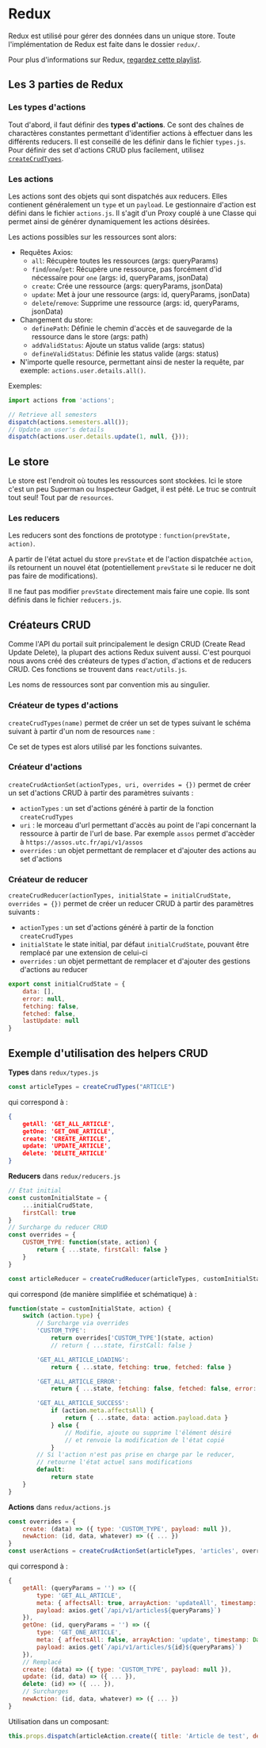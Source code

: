 # Redux

Redux est utilisé pour gérer des données dans un unique store.
Toute l'implémentation de Redux est faite dans le dossier `redux/`.

Pour plus d'informations sur Redux, [regardez cette playlist](https://www.youtube.com/watch?v=1w-oQ-i1XB8&index=15&list=PLoYCgNOIyGABj2GQSlDRjgvXtqfDxKm5b).



## Les 3 parties de Redux

### Les types d'actions

Tout d'abord, il faut définir des **types d'actions**. Ce sont des chaînes de charactères constantes permettant d'identifier actions à effectuer dans les différents reducers. Il est conseillé de les définir dans le fichier `types.js`. Pour définir des set d'actions CRUD plus facilement, utilisez [`createCrudTypes`](#créateur-de-types-dactions).

### Les actions

Les actions sont des objets qui sont dispatchés aux reducers. Elles contienent généralement un `type` et un `payload`. Le gestionnaire d'action est défini dans le fichier `actions.js`. Il s'agit d'un Proxy couplé à une Classe qui permet ainsi de générer dynamiquement les actions désirées.

Les actions possibles sur les ressources sont alors:
- Requêtes Axios:
	+ `all`: Récupère toutes les ressources (args: queryParams)
	+ `find`/`one`/`get`: Récupère une ressource, pas forcément d'id nécessaire pour `one` (args: id, queryParams, jsonData)
	+ `create`: Crée une ressource (args: queryParams, jsonData)
	+ `update`: Met à jour une ressource (args: id, queryParams, jsonData)
	+ `delete`/`remove`: Supprime une ressource (args: id, queryParams, jsonData)
- Changement du store:
	+ `definePath`: Définie le chemin d'accès et de sauvegarde de la ressource dans le store (args: path)
	+ `addValidStatus`: Ajoute un status valide (args: status)
	+ `defineValidStatus`: Définie les status valide (args: status)
- N'importe quelle resource, permettant ainsi de nester la requête, par exemple: `actions.user.details.all()`.

Exemples:
```js
import actions from 'actions';

// Retrieve all semesters
dispatch(actions.semesters.all());
// Update an user's details
dispatch(actions.user.details.update(1, null, {}));
```


## Le store

Le store est l'endroit où toutes les ressources sont stockées.
Ici le store c'est un peu Superman ou Inspecteur Gadget, il est pété.
Le truc se contruit tout seul! Tout par de `resources`.

### Les reducers

Les reducers sont des fonctions de prototype : `function(prevState, action)`.

A partir de l'état actuel du store `prevState` et de l'action dispatchée `action`, ils retournent un nouvel état (potentiellement `prevState` si le reducer ne doit pas faire de modifications).

Il ne faut pas modifier `prevState` directement mais faire une copie. Ils sont définis dans le fichier `reducers.js`.




## Créateurs CRUD

Comme l'API du portail suit principalement le design CRUD (Create Read Update Delete), la plupart des actions Redux suivent aussi. C'est pourquoi nous avons créé des créateurs de types d'action, d'actions et de reducers CRUD. Ces fonctions se trouvent dans `react/utils.js`.

Les noms de ressources sont par convention mis au singulier.

### Créateur de types d'actions

`createCrudTypes(name)` permet de créer un set de types suivant le schéma suivant à partir d'un nom de resources `name` : 

Ce set de types est alors utilisé par les fonctions suivantes.


### Créateur d'actions

`createCrudActionSet(actionTypes, uri, overrides = {})` permet de créer un set d'actions CRUD à partir des paramètres suivants :
- `actionTypes` : un set d'actions généré à partir de la fonction `createCrudTypes`
- `uri` : le morceau d'url permettant d'accès au point de l'api concernant la ressource à partir de l'url de base. Par exemple `assos` permet d'accèder à `https://assos.utc.fr/api/v1/assos`
- `overrides` : un objet permettant de remplacer et d'ajouter des actions au set d'actions


### Créateur de reducer

`createCrudReducer(actionTypes, initialState = initialCrudState, overrides = {})` permet de créer un reducer CRUD à partir des paramètres suivants :
- `actionTypes` : un set d'actions généré à partir de la fonction `createCrudTypes`
- `initialState` le state initial, par défaut `initialCrudState`, pouvant être remplacé par une extension de celui-ci
- `overrides` : un objet permettant de remplacer et d'ajouter des gestions d'actions au reducer

```js
export const initialCrudState = {
	data: [],
	error: null,
	fetching: false,
	fetched: false,
	lastUpdate: null
}
```





## Exemple d'utilisation des helpers CRUD

**Types** dans `redux/types.js`

```js
const articleTypes = createCrudTypes("ARTICLE")
```
qui correspond à :
```json
{
	getAll: 'GET_ALL_ARTICLE',
	getOne: 'GET_ONE_ARTICLE',
	create: 'CREATE_ARTICLE',
	update: 'UPDATE_ARTICLE',
	delete: 'DELETE_ARTICLE'
}
```



**Reducers** dans `redux/reducers.js`

```js
// État initial
const customInitialState = {
	...initialCrudState,
	firstCall: true
}
// Surcharge du reducer CRUD
const overrides = {
	CUSTOM_TYPE: function(state, action) {
		return { ...state, firstCall: false }
	}
}

const articleReducer = createCrudReducer(articleTypes, customInitialState, overrides)
```
qui correspond (de manière simplifiée et schématique) à :
```js
function(state = customInitialState, action) {
	switch (action.type) {
		// Surcharge via overrides
		'CUSTOM_TYPE':
			return overrides['CUSTOM_TYPE'](state, action)
			// return { ...state, firstCall: false }

		'GET_ALL_ARTICLE_LOADING':
			return { ...state, fetching: true, fetched: false }

		'GET_ALL_ARTICLE_ERROR':
			return { ...state, fetching: false, fetched: false, error: action.payload }

		'GET_ALL_ARTICLE_SUCCESS':
			if (action.meta.affectsAll) {
				return { ...state, data: action.payload.data }
			} else {
				// Modifie, ajoute ou supprime l'élément désiré
				// et renvoie la modification de l'état copié
			}
		// Si l'action n'est pas prise en charge par le reducer,
		// retourne l'état actuel sans modifications
		default:
			return state
	}
}
```



**Actions** dans `redux/actions.js`

```js
const overrides = {
	create: (data) => ({ type: 'CUSTOM_TYPE', payload: null }),
	newAction: (id, data, whatever) => ({ ... })
}
const userActions = createCrudActionSet(articleTypes, 'articles', overrides)
```
qui correspond à :
```js
{
	getAll: (queryParams = '') => ({
		type: 'GET_ALL_ARTICLE',
		meta: { affectsAll: true, arrayAction: 'updateAll', timestamp: Date.now() },
		payload: axios.get(`/api/v1/articles${queryParams}`)
	}),
	getOne: (id, queryParams = '') => ({
		type: 'GET_ONE_ARTICLE',
		meta: { affectsAll: false, arrayAction: 'update', timestamp: Date.now() },
		payload: axios.get(`/api/v1/articles/${id}${queryParams}`)
	}),
	// Remplacé
	create: (data) => ({ type: 'CUSTOM_TYPE', payload: null }),
	update: (id, data) => ({ ... }),
	delete: (id) => ({ ... }),
	// Surcharges
	newAction: (id, data, whatever) => ({ ... })
}
```


Utilisation dans un composant:
```js
this.props.dispatch(articleAction.create({ title: 'Article de test', description: '...', accent: "#ffffff" }))
```

